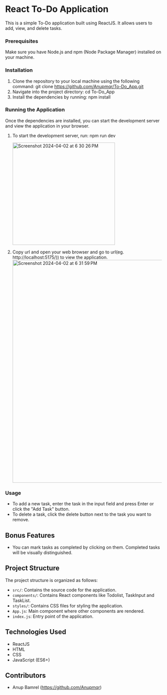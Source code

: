 # React To-Do Application

This is a simple To-Do application built using ReactJS. It allows users to add, view, and delete tasks.

### Prerequisites

Make sure you have Node.js and npm (Node Package Manager) installed on your machine.

### Installation

1. Clone the repository to your local machine using the following command: git clone https://github.com/Anupmqr/To-Do_App.git
2. Navigate into the project directory: cd To-Do_App
3. Install the dependencies by running: npm install

### Running the Application

Once the dependencies are installed, you can start the development server and view the application in your browser.

1. To start the development server, run: npm run dev
   
   <img width="329" alt="Screenshot 2024-04-02 at 6 30 26 PM" src="https://github.com/Anupmqr/To-Do_App/assets/122713481/a62bae9f-d05f-4426-9f0a-03ffc16cf78f">
3. Copy url and open your web browser and go to url(eg. http://localhost:5175/)) to view the application.
   <img width="716" alt="Screenshot 2024-04-02 at 6 31 59 PM" src="https://github.com/Anupmqr/To-Do_App/assets/122713481/22714f62-1e9c-4b9e-ae38-f8c61742c009">

### Usage

- To add a new task, enter the task in the input field and press Enter or click the "Add Task" button.
- To delete a task, click the delete button next to the task you want to remove.

## Bonus Features

- You can mark tasks as completed by clicking on them. Completed tasks will be visually distinguished.

## Project Structure

The project structure is organized as follows:

- `src/`: Contains the source code for the application.
- `components/`: Contains React components like Todolist, TaskInput and TaskList.
- `styles/`: Contains CSS files for styling the application.
- `App.js`: Main component where other components are rendered.
- `index.js`: Entry point of the application.

## Technologies Used

- ReactJS
- HTML
- CSS
- JavaScript (ES6+)

## Contributors

- Anup Bamrel (https://github.com/Anupmqr)
